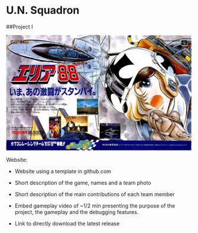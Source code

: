 # U.N. Squadron
##Project I
 
![](https://raw.githubusercontent.com/JanAdell/Project-1/master/Wiki%20Contents/Art/Area-88-SFC-JP.jpg)

Website:
- Website using a template in github.com

- Short description of the game, names and a team photo

- Short description of the main contributions of each team member

- Embed gameplay video of ~1/2 min presenting the purpose of the project, the gameplay and
  the debugging features.

- Link to directly download the latest release
